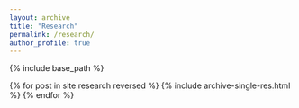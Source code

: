 ```yaml
---
layout: archive
title: "Research"
permalink: /research/
author_profile: true
---
```


{% include base_path %}

{% for post in site.research reversed %}
  {% include archive-single-res.html %}
{% endfor %}
